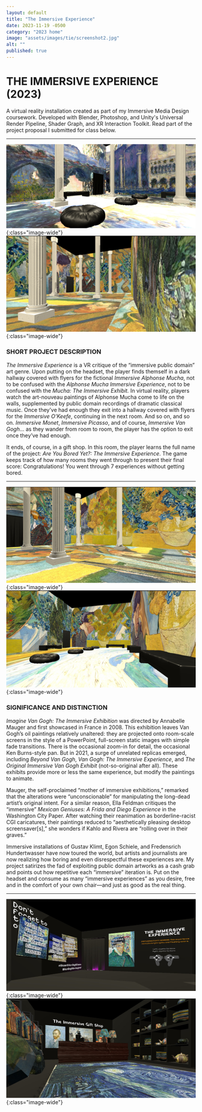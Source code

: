 ```yaml
---
layout: default
title: "The Immersive Experience"
date: 2023-11-19 -0500
category: "2023 home"
image: "assets/images/tie/screenshot2.jpg"
alt: ""
published: true
---
```


# THE IMMERSIVE EXPERIENCE (2023)   
A virtual reality installation created as part of my Immersive Media Design coursework. Developed with Blender, Photoshop, and Unity's Universal Render Pipeline, Shader Graph, and XR Interaction Toolkit. Read part of the project proposal I submitted for class below.   

---
![](assets/images/tie/screenshot1.jpg){:class="image-wide"}  
![](assets/images/tie/screenshot2.jpg){:class="image-wide"}  

### SHORT PROJECT DESCRIPTION   
*The Immersive Experience* is a VR critique of the “immersive public domain” art genre. Upon putting on the headset, the player finds themself in a dark hallway covered with flyers for the fictional *Immersive Alphonse Mucha*, not to be confused with the *Alphonse Mucha Immersive Experience*, not to be confused with the *Mucha: The Immersive Exhibit.* In virtual reality, players watch the art-nouveau paintings of Alphonse Mucha come to life on the walls, supplemented by public domain recordings of dramatic classical music. Once they’ve had enough they exit into a hallway covered with flyers for the *Immersive O’Keefe*, continuing in the next room. And so on, and so on. *Immersive Monet*, *Immersive Picasso*, and of course, *Immersive Van Gogh*… as they wander from room to room, the player has the option to exit once they’ve had enough.   

It ends, of course, in a gift shop. In this room, the player learns the full name of the project: *Are You Bored Yet?: The Immersive Experience*. The game keeps track of how many rooms they went through to present their final score: Congratulations! You went through 7 experiences without getting bored.  

---

![](assets/images/tie/screenshot3.jpg){:class="image-wide"}  
![](assets/images/tie/screenshot5.jpg){:class="image-wide"}  

### SIGNIFICANCE AND DISTINCTION
*Imagine Van Gogh: The Immersive Exhibition* was directed by Annabelle Mauger and first showcased in France in 2008. This exhibition leaves Van Gogh’s oil paintings relatively unaltered: they are projected onto room-scale screens in the style of a PowerPoint, full-screen static images with simple fade transitions. There is the occasional zoom-in for detail, the occasional Ken Burns-style pan. But in 2021, a surge of unrelated replicas emerged, including *Beyond Van Gogh*, *Van Gogh: The Immersive Experience*, and *The Original Immersive Van Gogh Exhibit* (not-so-original after all). These exhibits provide more or less the same experience, but modify the paintings to animate.  

Mauger, the self-proclaimed “mother of immersive exhibitions,” remarked that the alterations were “unconscionable” for manipulating the long-dead artist’s original intent. For a similar reason, Ella Feldman critiques the “immersive” *Mexican Geniuses: A Frida and Diego Experience* in the Washington City Paper. After watching their reanimation as borderline-racist CGI caricatures, their paintings reduced to “aesthetically pleasing desktop screensaver[s],” she wonders if Kahlo and Rivera are “rolling over in their graves.”  

Immersive installations of Gustav Klimt, Egon Schiele, and Fredensrich Hundertwasser have now toured the world, but artists and journalists are now realizing how boring and even disrespectful these experiences are. My project satirizes the fad of exploiting public domain artworks as a cash grab and points out how repetitive each “immersive” iteration is. Put on the headset and consume as many “immersive experiences” as you desire, free and in the comfort of your own chair—and just as good as the real thing.  

---

![](assets/images/tie/screenshot4.jpg){:class="image-wide"}  
![](assets/images/tie/screenshot6.jpg){:class="image-wide"}  